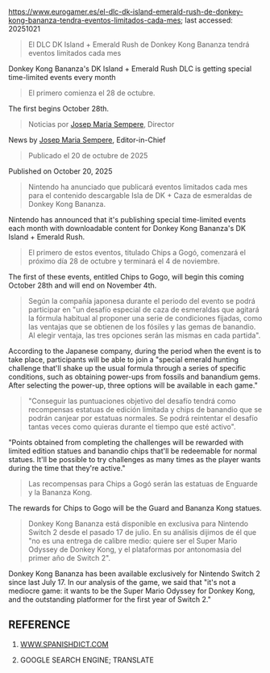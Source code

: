 https://www.eurogamer.es/el-dlc-dk-island-emerald-rush-de-donkey-kong-bananza-tendra-eventos-limitados-cada-mes; last accessed: 20251021

> El DLC DK Island + Emerald Rush de Donkey Kong Bananza tendrá eventos limitados cada mes

Donkey Kong Bananza's DK Island + Emerald Rush DLC is getting special time-limited events every month

> El primero comienza el 28 de octubre.

The first begins October 28th.

> Noticias por [Josep Maria Sempere](https://www.eurogamer.es/authors/josep-maria-sempere), Director

News by [Josep Maria Sempere](https://www.eurogamer.es/authors/josep-maria-sempere), Editor-in-Chief

> Publicado el 20 de octubre de 2025

Published on October 20, 2025

> Nintendo ha anunciado que publicará eventos limitados cada mes para el contenido descargable Isla de DK + Caza de esmeraldas de Donkey Kong Bananza.

Nintendo has announced that it's publishing special time-limited events each month with downloadable content for Donkey Kong Bananza's DK Island + Emerald Rush. 

> El primero de estos eventos, titulado Chips a Gogó, comenzará el próximo día 28 de octubre y terminará el 4 de noviembre.

The first of these events, entitled Chips to Gogo, will begin this coming October 28th and will end on November 4th.

> Según la compañía japonesa durante el periodo del evento se podrá participar en "un desafío especial de caza de esmeraldas que agitará la fórmula habitual al proponer una serie de condiciones fijadas, como las ventajas que se obtienen de los fósiles y las gemas de banandio. Al elegir ventaja, las tres opciones serán las mismas en cada partida".

According to the Japanese company, during the period when the event is to take place, participants will be able to join a "special emerald hunting challenge that'll shake up the usual formula through a series of specific conditions, such as obtaining power-ups from fossils and banandium gems. After selecting the power-up, three options will be available in each game."

> "Conseguir las puntuaciones objetivo del desafío tendrá como recompensas estatuas de edición limitada y chips de banandio que se podrán canjear por estatuas normales. Se podrá reintentar el desafío tantas veces como quieras durante el tiempo que esté activo".

"Points obtained from completing the challenges will be rewarded with limited edition statues and banandio chips that'll be redeemable for normal statues. It'll be possible to try challenges as many times as the player wants during the time that they're active."

> Las recompensas para Chips a Gogó serán las estatuas de Enguarde y la Bananza Kong.

The rewards for Chips to Gogo will be the Guard and Bananza Kong statues.

> Donkey Kong Bananza está disponible en exclusiva para Nintendo Switch 2 desde el pasado 17 de julio. En su análisis dijimos de él que "no es una entrega de calibre medio: quiere ser el Super Mario Odyssey de Donkey Kong, y el plataformas por antonomasia del primer año de Switch 2". 

Donkey Kong Bananza has been available exclusively for Nintendo Switch 2 since last July 17. In our analysis of the game, we said that "it's not a mediocre game: it wants to be the Super Mario Odyssey for Donkey Kong, and the outstanding platformer for the first year of Switch 2." 

## REFERENCE

1) [WWW.SPANISHDICT.COM](https://www.spanishdict.com)

2) GOOGLE SEARCH ENGINE; TRANSLATE